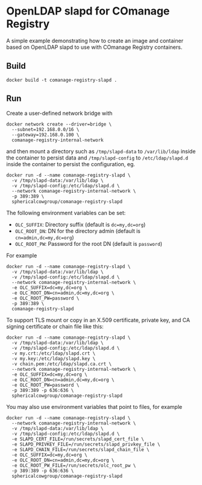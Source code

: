 <!--
COmanage Registry Docker documentation

Portions licensed to the University Corporation for Advanced Internet
Development, Inc. ("UCAID") under one or more contributor license agreements.
See the NOTICE file distributed with this work for additional information
regarding copyright ownership.

UCAID licenses this file to you under the Apache License, Version 2.0
(the "License"); you may not use this file except in compliance with the
License. You may obtain a copy of the License at:

http://www.apache.org/licenses/LICENSE-2.0

Unless required by applicable law or agreed to in writing, software
distributed under the License is distributed on an "AS IS" BASIS,
WITHOUT WARRANTIES OR CONDITIONS OF ANY KIND, either express or implied.
See the License for the specific language governing permissions and
limitations under the License.
-->

# OpenLDAP slapd for COmanage Registry

A simple example demonstrating how to create an image and container
based on OpenLDAP slapd to use with COmanage Registry containers. 

## Build

```
docker build -t comanage-registry-slapd .
```

## Run

Create a user-defined network bridge with

```
docker network create --driver=bridge \
  --subnet=192.168.0.0/16 \
  --gateway=192.168.0.100 \
  comanage-registry-internal-network
```

and then mount a directory such as `/tmp/slapd-data`
to `/var/lib/ldap` inside the container to persist
data and `/tmp/slapd-config` to `/etc/ldap/slapd.d`
inside the container to persist the configuration, eg.

```
docker run -d --name comanage-registry-slapd \
  -v /tmp/slapd-data:/var/lib/ldap \
  -v /tmp/slapd-config:/etc/ldap/slapd.d \
  --network comanage-registry-internal-network \
  -p 389:389 \
  sphericalcowgroup/comanage-registry-slapd

```

The following environment variables can be set:

* `OLC_SUFFIX`: Directory suffix (default is `dc=my,dc=org`)
* `OLC_ROOT_DN`: DN for the directory admin (default is `cn=admin,dc=my,dc=org`)
* `OLC_ROOT_PW`: Password for the root DN (default is `password`)

For example

```
docker run -d --name comanage-registry-slapd \
  -v /tmp/slapd-data:/var/lib/ldap \
  -v /tmp/slapd-config:/etc/ldap/slapd.d \
  --network comanage-registry-internal-network \
  -e OLC_SUFFIX=dc=my,dc=org \
  -e OLC_ROOT_DN=cn=admin,dc=my,dc=org \
  -e OLC_ROOT_PW=password \
  -p 389:389 \
  comanage-registry-slapd
```

To support TLS mount or copy in an X.509 certificate, private key,
and CA signing certificate or chain file like this:

```
docker run -d --name comanage-registry-slapd \
  -v /tmp/slapd-data:/var/lib/ldap \
  -v /tmp/slapd-config:/etc/ldap/slapd.d \
  -v my.crt:/etc/ldap/slapd.crt \
  -v my.key:/etc/ldap/slapd.key \
  -v chain.pem:/etc/ldap/slapd.ca.crt \
  --network comanage-registry-internal-network \
  -e OLC_SUFFIX=dc=my,dc=org \
  -e OLC_ROOT_DN=cn=admin,dc=my,dc=org \
  -e OLC_ROOT_PW=password \
  -p 389:389 -p 636:636 \
  sphericalcowgroup/comanage-registry-slapd
```

You may also use environment variables that point to files, for example

```
docker run -d --name comanage-registry-slapd \
  --network comanage-registry-internal-network \
  -v /tmp/slapd-data:/var/lib/ldap \
  -v /tmp/slapd-config:/etc/ldap/slapd.d \
  -e SLAPD_CERT_FILE=/run/secrets/slapd_cert_file \
  -e SLAPD_PRIVKEY_FILE=/run/secrets/slapd_privkey_file \
  -e SLAPD_CHAIN_FILE=/run/secrets/slapd_chain_file \
  -e OLC_SUFFIX=dc=my,dc=org \
  -e OLC_ROOT_DN=cn=admin,dc=my,dc=org \
  -e OLC_ROOT_PW_FILE=/run/secrets/olc_root_pw \
  -p 389:389 -p 636:636 \
  sphericalcowgroup/comanage-registry-slapd
```

